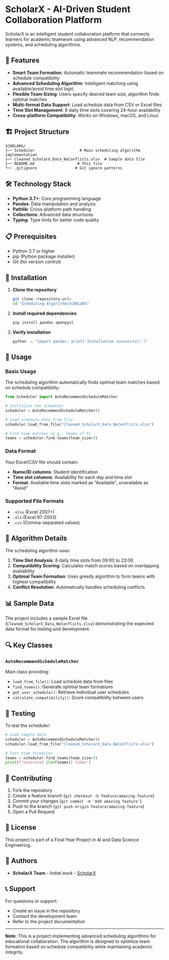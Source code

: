 # ScholarX - AI-Driven Student Collaboration Platform

ScholarX is an intelligent student collaboration platform that connects learners for academic teamwork using advanced NLP, recommendation systems, and scheduling algorithms.

## 🚀 Features

- **Smart Team Formation**: Automatic teammate recommendation based on schedule compatibility
- **Advanced Scheduling Algorithm**: Intelligent matching using available/avoid time slot logic
- **Flexible Team Sizing**: Users specify desired team size, algorithm finds optimal matches
- **Multi-format Data Support**: Load schedule data from CSV or Excel files
- **Time Slot Management**: 8 daily time slots covering 24-hour availability
- **Cross-platform Compatibility**: Works on Windows, macOS, and Linux

## 🏗️ Project Structure

```
SCHOLARX/
├── Scheduler                    # Main scheduling algorithm implementation
├── Cleaned_ScholarX_Data_NoConflicts.xlsx  # Sample data file
├── README.md                   # This file
└── .gitignore                 # Git ignore patterns
```

## 🛠️ Technology Stack

- **Python 3.7+**: Core programming language
- **Pandas**: Data manipulation and analysis
- **Pathlib**: Cross-platform path handling
- **Collections**: Advanced data structures
- **Typing**: Type hints for better code quality

## 📋 Prerequisites

- Python 3.7 or higher
- pip (Python package installer)
- Git (for version control)

## 🔧 Installation

1. **Clone the repository**
   ```bash
   git clone <repository-url>
   cd "Scheduling Algorithm/SCHOLARX"
   ```

2. **Install required dependencies**
   ```bash
   pip install pandas openpyxl
   ```

3. **Verify installation**
   ```bash
   python -c "import pandas; print('Installation successful!')"
   ```

## 📖 Usage

### Basic Usage

The scheduling algorithm automatically finds optimal team matches based on schedule compatibility:

```python
from Scheduler import AutoRecommendScheduleMatcher

# Initialize the scheduler
scheduler = AutoRecommendScheduleMatcher()

# Load schedule data from file
scheduler.load_from_file("Cleaned_ScholarX_Data_NoConflicts.xlsx")

# Find team matches (e.g., teams of 3)
teams = scheduler.find_teams(team_size=3)
```

### Data Format

Your Excel/CSV file should contain:
- **Name/ID columns**: Student identification
- **Time slot columns**: Availability for each day and time slot
- **Format**: Available time slots marked as "Available", unavailable as "Avoid"

### Supported File Formats

- `.xlsx` (Excel 2007+)
- `.xls` (Excel 97-2003)
- `.csv` (Comma-separated values)

## 🧮 Algorithm Details

The scheduling algorithm uses:

1. **Time Slot Analysis**: 8 daily time slots from 09:00 to 23:00
2. **Compatibility Scoring**: Calculates match scores based on overlapping availability
3. **Optimal Team Formation**: Uses greedy algorithm to form teams with highest compatibility
4. **Conflict Resolution**: Automatically handles scheduling conflicts

## 📊 Sample Data

The project includes a sample Excel file (`Cleaned_ScholarX_Data_NoConflicts.xlsx`) demonstrating the expected data format for testing and development.

## 🔍 Key Classes

### `AutoRecommendScheduleMatcher`

Main class providing:
- `load_from_file()`: Load schedule data from files
- `find_teams()`: Generate optimal team formations
- `get_user_schedule()`: Retrieve individual user schedules
- `calculate_compatibility()`: Score compatibility between users

## 🧪 Testing

To test the scheduler:

```python
# Load sample data
scheduler = AutoRecommendScheduleMatcher()
scheduler.load_from_file("Cleaned_ScholarX_Data_NoConflicts.xlsx")

# Test team formation
teams = scheduler.find_teams(team_size=3)
print(f"Generated {len(teams)} teams")
```

## 🤝 Contributing

1. Fork the repository
2. Create a feature branch (`git checkout -b feature/amazing-feature`)
3. Commit your changes (`git commit -m 'Add amazing feature'`)
4. Push to the branch (`git push origin feature/amazing-feature`)
5. Open a Pull Request

## 📝 License

This project is part of a Final Year Project in AI and Data Science Engineering.

## 👥 Authors

- **ScholarX Team** - *Initial work* - [ScholarX](https://github.com/scholarx)


## 📞 Support

For questions or support:
- Create an issue in the repository
- Contact the development team
- Refer to the project documentation

---

**Note**: This is a project implementing advanced scheduling algorithms for educational collaboration. The algorithm is designed to optimize team formation based on schedule compatibility while maintaining academic integrity.
